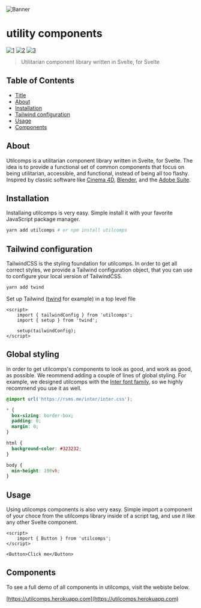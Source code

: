 ![Banner](https://repository-images.githubusercontent.com/404505274/fb126317-3494-4669-a500-4475a9ef80da)

# utility components

<p>
<a href="https://www.npmjs.com/package/utilcomps"><img alt="1" src="https://img.shields.io/npm/v/utilcomps"></a>
<a href="https://github.com/albingroen/utilcomps/blob/3e612b94f67c264c31bd48fe66f350e1ad1d8c82/package.json#L5"><img alt="2" src="https://img.shields.io/npm/l/utilcomps"></a>
<a href="https://github.com/albingroen/utilcomps/commits/main"><img alt="3" src="https://img.shields.io/github/commit-activity/m/albingroen/utilcomps"></a>
</p>

> Utilitarian component library written in Svelte, for Svelte

## Table of Contents

- [Title](#utility-components)
- [About](#about)
- [Installation](#installation)
- [Tailwind configuration](#tailwind-configuration)
- [Usage](#usage)
- [Components](#components)

## About

Utilcomps is a utilitarian component library written in Svelte, for Svelte. The
idea is to provide a functional set of common components that focus on being
utilitarian, accessible, and functional, instead of being all too flashy.
Inspired by classic software like [Cinema
4D](https://www.maxon.net/en/cinema-4d), [Blender](https://www.blender.org),
and the [Adobe Suite](https://www.adobe.com).

## Installation

Installaing utilcomps is very easy. Simple install it with your favorite
JavaScript package manager.

```sh
yarn add utilcomps # or npm install utilcomps
```

## Tailwind configuration

TailwindCSS is the styling foundation for utilcomps. In order to get all
correct styles, we provide a Tailwind configuration object, that you can use to
configure your local version of TailwindCSS.

```sh
yarn add twind
```

Set up Tailwind ([twind](https://twind.dev) for example) in a top level file

```svelte
<script>
	import { tailwindConfig } from 'utilcomps';
	import { setup } from 'twind';

	setup(tailwindConfig);
</script>
```

## Global styling

In order to get utilcomps's components to look as good, and work as good, as
possible. We reommend adding a couple of lines of global styling. For example,
we designed utilcomps with the [Inter font family](https://rsms.me/inter/), so
we highly recommend you use it as well.

```css
@import url('https://rsms.me/inter/inter.css');

* {
  box-sizing: border-box;
  padding: 0;
  margin: 0;
}

html {
  background-color: #323232;
}

body {
  min-height: 100vh;
}
```

## Usage

Using utilcomps components is also very easy. Simple import a component of your
choce from the utilcomps library inside of a script tag, and use it like any
other Svelte component.

```svelte
<script>
	import { Button } from 'utilcomps';
</script>

<Button>Click me</Button>
```

## Components

To see a full demo of all components in utilcomps, visit the webiste below.

[https://utilcomps.herokuapp.com](https://utilcomps.herokuapp.com)
